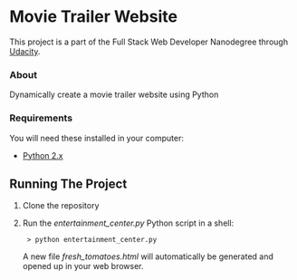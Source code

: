 # Movie Trailer Website

This project is a part of the Full Stack Web Developer Nanodegree through [Udacity](https://www.udacity.com/course/full-stack-web-developer-nanodegree--nd004).

### About
Dynamically create a movie trailer website using Python

### Requirements

You will need these installed in your computer:

* [Python 2.x](https://www.python.org/downloads/)

## Running The Project

1. Clone the repository

2. Run the *entertainment_center.py* Python script in a shell:

        > python entertainment_center.py

    A new file *fresh_tomatoes.html* will automatically be generated and opened up in your web browser.
